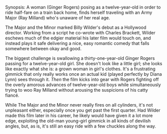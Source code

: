 Synopsis: A woman (Ginger Rogers) posing as a twelve-year-old in order to ride half-fare on a train back home, finds herself traveling with an Army Major (Ray Milland) who's unaware of her real age.

The Major and the Minor marked Billy Wilder's debut as a Hollywood director. Working from a script he co-wrote with Charles Brackett, Wilder eschews much of the edgier material his later film would touch on, and instead plays it safe delivering a nice, easy romantic comedy that falls somewhere between okay and good.

The biggest challenge is swallowing a thirty-one-year-old Ginger Rogers passing for a twelve-year-old girl. She doesn't look like a little girl; she looks like exactly what she is: a grown woman in girl's clothes. It's a frustrating gimmick that only really works once an actual kid (played perfectly by Diana Lynn) sees through it. <em>Then</em> the film kicks into gear with Rogers fighting off the overly amorous advances of twelve-year-old boys while simultaneously trying to woo Ray Milland without arousing the suspicions of his catty fiancé.

While The Major and the Minor never really fires on all cylinders, it's not unpleasant either, especially once you get past the first quarter. Had Wilder made this film later in his career, he likely would have given it a lot more edge, exploiting the old-man young-girl gimmick in all kinds of devilish angles, but, as is, it's still an easy ride with a few chuckles along the way. 
